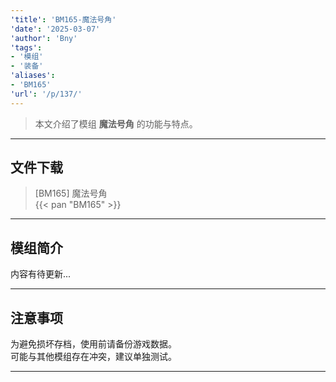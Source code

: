 ```yaml
---
'title': 'BM165-魔法号角'
'date': '2025-03-07'
'author': 'Bny'
'tags':
- '模组'
- '装备'
'aliases':
- 'BM165'
'url': '/p/137/'
---
```


> 本文介绍了模组 **魔法号角** 的功能与特点。

---

## 文件下载

> [BM165] 魔法号角  
{{< pan "BM165" >}}  

---

## 模组简介

>  
内容有待更新...  

---

## 注意事项

>  
为避免损坏存档，使用前请备份游戏数据。  
可能与其他模组存在冲突，建议单独测试。  

---

